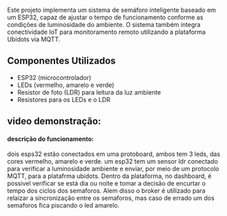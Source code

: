 Este projeto implementa um sistema de semáforo inteligente baseado em um ESP32, capaz de ajustar o tempo de funcionamento conforme as condições de luminosidade do ambiente. O sistema também integra conectividade IoT para monitoramento remoto utilizando a plataforma Ubidots via MQTT.

## Componentes Utilizados
- ESP32 (microcontrolador)
- LEDs (vermelho, amarelo e verde)
- Resistor de foto (LDR) para leitura da luz ambiente
- Resistores para os LEDs e o LDR

## video demonstração:

#### descrição do funcionamento:
dois esps32 estão conectados em uma protoboard, ambos tem 3 leds, das cores vermelho, amarelo e verde. um esp32 tem um sensor ldr conectado para verificar a luminosidade ambiente e enviar, por meio de um protocolo MQTT, para a platafrma ubidots. Dentro da plataforma, no dashboard, é possivel verificar se está dia ou noite e tomar a decisão de encurtar o tempo dos ciclos dos semaforos. Alem disso o broker é utilizado para relaizar a sincronização entre os semaforos, mas caso de errado um dos semaforos fica piscando o led amarelo.
